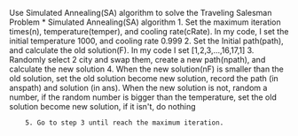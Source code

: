 Use Simulated Annealing(SA) algorithm to solve the Traveling Salesman Problem
	* Simulated Annealing(SA) algorithm
		1. Set the maximum iteration times(n), temperature(temper), and cooling rate(cRate).
			In my code, I set the initial temperature 1000, and cooling rate 0.999
		2. Set the Initial path(path), and calculate the old solution(F).
			In my code I set [1,2,3,...,16,17,1]
		3. Randomly select 2 city and swap them, create a new path(npath), and calculate the new solution
		4. When the new solution(nF) is smaller than the old solution, set the old solution become new solution, record the path (in anspath) and solution (in ans).
			When the new solution is not, random a number, if the random number is bigger than the temperature, set the old solution become new solution, if it isn't, do nothing 
			
		5. Go to step 3 until reach the maximum iteration.

